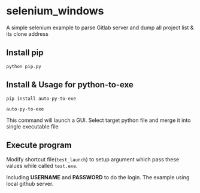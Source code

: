 # selenium_windows
A simple selenium example to parse Gitlab server and dump all project list &amp; its clone address

## Install pip
`python pip.py`

## Install & Usage for python-to-exe
`pip install auto-py-to-exe`

`auto-py-to-exe`

This command will launch a GUI.
Select target python file and merge it into single executable file

## Execute program
Modify shortcut file(`test_launch`) to setup argument which pass these values while called `test.exe`.

Including __USERNAME__ and __PASSWORD__ to do the login.
The example using local github server.

